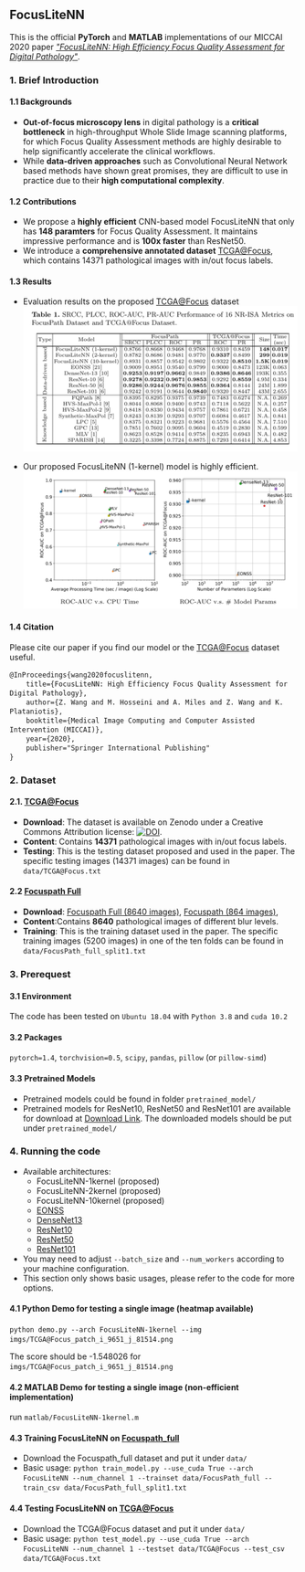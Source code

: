 ## FocusLiteNN

This is the official **PyTorch** and **MATLAB** implementations of our MICCAI 2020 paper [*"FocusLiteNN: High Efficiency Focus Quality Assessment for Digital Pathology"*](TODO).

### 1. Brief Introduction

#### 1.1 Backgrounds

- **Out-of-focus microscopy lens** in digital pathology is a **critical bottleneck** in high-throughput Whole Slide Image scanning platforms, for which Focus Quality Assessment methods are highly desirable to help significantly accelerate the clinical workflows.
- While **data-driven approaches** such as Convolutional Neural Network based methods have shown great promises, they are difficult to use in practice due to their **high computational complexity**.

#### 1.2 Contributions

- We propose a **highly efficient** CNN-based model FocusLiteNN that only has **148 paramters** for Focus Quality Assessment. It maintains impressive performance and is **100x faster** than ResNet50.
- We introduce a **comprehensive annotated dataset** [TCGA@Focus](https://zenodo.org/record/3910757#.Xve1MXX0kUe), which contains 14371 pathological images with in/out focus labels.

#### 1.3 Results

- Evaluation results on the proposed [TCGA@Focus](https://zenodo.org/record/3910757#.Xve1MXX0kUe) dataset
  ![results](results.png)

- Our proposed FocusLiteNN (1-kernel) model is highly efficient.
  ![time](time.png)

#### 1.4 Citation

Please cite our paper if you find our model or the [TCGA@Focus](https://zenodo.org/record/3910757#.Xve1MXX0kUe) dataset useful.
```
@InProceedings{wang2020focuslitenn,
    title={FocusLiteNN: High Efficiency Focus Quality Assessment for Digital Pathology},
    author={Z. Wang and M. Hosseini and A. Miles and Z. Wang and K. Plataniotis},
    booktitle={Medical Image Computing and Computer Assisted Intervention (MICCAI)},
    year={2020},
    publisher="Springer International Publishing"
}
```

### 2. Dataset

#### 2.1. [TCGA@Focus](https://zenodo.org/record/3910757#.Xve1MXX0kUe)

  - **Download**: The dataset is available on Zenodo under a Creative Commons Attribution license: [![DOI](https://zenodo.org/badge/DOI/10.5281/zenodo.3910757.svg)](https://doi.org/10.5281/zenodo.3910757).
  - **Content**: Contains **14371** pathological images with in/out focus labels.
  - **Testing**: This is the testing dataset proposed and used in the paper. The specific testing images (14371 images) can be found in `data/TCGA@Focus.txt`

#### 2.2 [Focuspath Full](https://sites.google.com/view/focuspathuoft/home)

   - **Download**: [Focuspath Full (8640 images)](TODO), [Focuspath (864 images)](TODO), 
   - **Content**:Contains **8640** pathological images of different blur levels.
   - **Training**: This is the training dataset used in the paper. The specific training images (5200 images) in one of the ten folds can be found in `data/FocusPath_full_split1.txt`

### 3. Prerequest

#### 3.1 Environment

The code has been tested on `Ubuntu 18.04` with `Python 3.8` and `cuda 10.2`

#### 3.2 Packages

`pytorch=1.4`, `torchvision=0.5`, `scipy`, `pandas`, `pillow` (or `pillow-simd`)

#### 3.3 Pretrained Models

  - Pretrained models could be found in folder `pretrained_model/`
  - Pretrained models for ResNet10, ResNet50 and ResNet101 are available for download at [Download Link](https://drive.google.com/drive/folders/1TuvR7iHzatriHNndClMxMwiKRmxOShWr?usp=sharing). The downloaded models should be put under `pretrained_model/`

### 4. Running the code

- Available architectures: 
  - FocusLiteNN-1kernel (proposed)
  - FocusLiteNN-2kernel (proposed)
  - FocusLiteNN-10kernel (proposed)
  - [EONSS](https://github.com/icbcbicc/EONSS-demo)
  - [DenseNet13](https://github.com/pytorch/vision/blob/master/torchvision/models/densenet.py)
  - [ResNet10](https://github.com/pytorch/vision/blob/master/torchvision/models/resnet.py)
  - [ResNet50](https://github.com/pytorch/vision/blob/master/torchvision/models/resnet.py)
  - [ResNet101](https://github.com/pytorch/vision/blob/master/torchvision/models/resnet.py)
- You may need to adjust `--batch_size` and `--num_workers` according to your machine configuration.
- This section only shows basic usages, please refer to the code for more options.


#### 4.1 Python Demo for testing a single image (heatmap available)

`python demo.py --arch FocusLiteNN-1kernel --img imgs/TCGA@Focus_patch_i_9651_j_81514.png`

The score should be -1.548026 for `imgs/TCGA@Focus_patch_i_9651_j_81514.png`

#### 4.2 MATLAB Demo for testing a single image (non-efficient implementation)

run `matlab/FocusLiteNN-1kernel.m`

#### 4.3 Training FocusLiteNN on [Focuspath_full](https://sites.google.com/view/focuspathuoft/home)

- Download the Focuspath_full dataset and put it under `data/`
- Basic usage: `python train_model.py --use_cuda True --arch FocusLiteNN --num_channel 1 --trainset data/FocusPath_full --train_csv data/FocusPath_full_split1.txt`

#### 4.4 Testing FocusLiteNN on [TCGA@Focus](https://zenodo.org/record/3910757#.Xve1MXX0kUe)

- Download the TCGA@Focus dataset and put it under `data/`
- Basic usage: `python test_model.py --use_cuda True --arch FocusLiteNN --num_channel 1 --testset data/TCGA@Focus --test_csv data/TCGA@Focus.txt`
